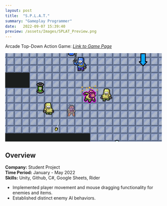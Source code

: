 ```yaml
---
layout: post
title:  "S.P.L.A.T."
summary: "Gameplay Programmer"
date:   2022-09-07 15:39:40
preview: /assets/Images/SPLAT_Preview.png
---
```


Arcade Top-Down Action Game: [_Link to Game Page_](https://dwagon6.itch.io/splat)

![Picture 1](/assets/Images/SPLAT_Full.png)

## Overview
**Company:** Student Project<br>
**Time Period:** January - May 2022<br>
**Skills:** Unity, Github, C#, Google Sheets, Rider<br>

- Implemented player movement and mouse dragging functionality for enemies and items.
- Established distinct enemy AI behaviors.
